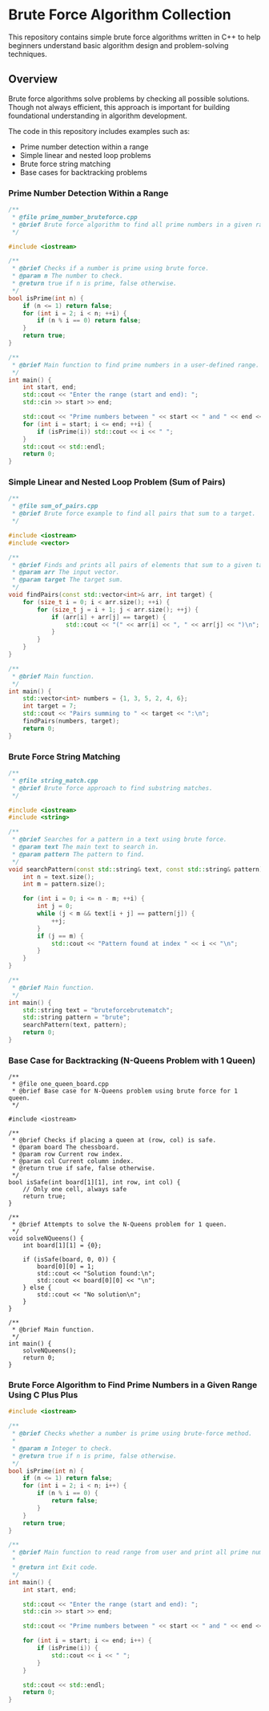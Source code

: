 # Brute Force Algorithm Collection

This repository contains simple brute force algorithms written in C++ to help beginners understand basic algorithm design and problem-solving techniques.

## Overview

Brute force algorithms solve problems by checking all possible solutions. Though not always efficient, this approach is important for building foundational understanding in algorithm development.

The code in this repository includes examples such as:
- Prime number detection within a range
- Simple linear and nested loop problems
- Brute force string matching
- Base cases for backtracking problems

### Prime Number Detection Within a Range
```cpp
/**
 * @file prime_number_bruteforce.cpp
 * @brief Brute force algorithm to find all prime numbers in a given range.
 */

#include <iostream>

/**
 * @brief Checks if a number is prime using brute force.
 * @param n The number to check.
 * @return true if n is prime, false otherwise.
 */
bool isPrime(int n) {
    if (n <= 1) return false;
    for (int i = 2; i < n; ++i) {
        if (n % i == 0) return false;
    }
    return true;
}

/**
 * @brief Main function to find prime numbers in a user-defined range.
 */
int main() {
    int start, end;
    std::cout << "Enter the range (start and end): ";
    std::cin >> start >> end;

    std::cout << "Prime numbers between " << start << " and " << end << " are: ";
    for (int i = start; i <= end; ++i) {
        if (isPrime(i)) std::cout << i << " ";
    }
    std::cout << std::endl;
    return 0;
}
```

### Simple Linear and Nested Loop Problem (Sum of Pairs)
```cpp
/**
 * @file sum_of_pairs.cpp
 * @brief Brute force example to find all pairs that sum to a target.
 */

#include <iostream>
#include <vector>

/**
 * @brief Finds and prints all pairs of elements that sum to a given target.
 * @param arr The input vector.
 * @param target The target sum.
 */
void findPairs(const std::vector<int>& arr, int target) {
    for (size_t i = 0; i < arr.size(); ++i) {
        for (size_t j = i + 1; j < arr.size(); ++j) {
            if (arr[i] + arr[j] == target) {
                std::cout << "(" << arr[i] << ", " << arr[j] << ")\n";
            }
        }
    }
}

/**
 * @brief Main function.
 */
int main() {
    std::vector<int> numbers = {1, 3, 5, 2, 4, 6};
    int target = 7;
    std::cout << "Pairs summing to " << target << ":\n";
    findPairs(numbers, target);
    return 0;
}

```

### Brute Force String Matching
```cpp
/**
 * @file string_match.cpp
 * @brief Brute force approach to find substring matches.
 */

#include <iostream>
#include <string>

/**
 * @brief Searches for a pattern in a text using brute force.
 * @param text The main text to search in.
 * @param pattern The pattern to find.
 */
void searchPattern(const std::string& text, const std::string& pattern) {
    int n = text.size();
    int m = pattern.size();

    for (int i = 0; i <= n - m; ++i) {
        int j = 0;
        while (j < m && text[i + j] == pattern[j]) {
            ++j;
        }
        if (j == m) {
            std::cout << "Pattern found at index " << i << "\n";
        }
    }
}

/**
 * @brief Main function.
 */
int main() {
    std::string text = "bruteforcebrutematch";
    std::string pattern = "brute";
    searchPattern(text, pattern);
    return 0;
}
```

### Base Case for Backtracking (N-Queens Problem with 1 Queen)

```
/**
 * @file one_queen_board.cpp
 * @brief Base case for N-Queens problem using brute force for 1 queen.
 */

#include <iostream>

/**
 * @brief Checks if placing a queen at (row, col) is safe.
 * @param board The chessboard.
 * @param row Current row index.
 * @param col Current column index.
 * @return true if safe, false otherwise.
 */
bool isSafe(int board[1][1], int row, int col) {
    // Only one cell, always safe
    return true;
}

/**
 * @brief Attempts to solve the N-Queens problem for 1 queen.
 */
void solveNQueens() {
    int board[1][1] = {0};

    if (isSafe(board, 0, 0)) {
        board[0][0] = 1;
        std::cout << "Solution found:\n";
        std::cout << board[0][0] << "\n";
    } else {
        std::cout << "No solution\n";
    }
}

/**
 * @brief Main function.
 */
int main() {
    solveNQueens();
    return 0;
}
```

### Brute Force Algorithm to Find Prime Numbers in a Given Range Using C Plus Plus

```cpp
#include <iostream>

/**
 * @brief Checks whether a number is prime using brute-force method.
 * 
 * @param n Integer to check.
 * @return true if n is prime, false otherwise.
 */
bool isPrime(int n) {
    if (n <= 1) return false;
    for (int i = 2; i < n; i++) {
        if (n % i == 0) {
            return false;
        }
    }
    return true;
}

/**
 * @brief Main function to read range from user and print all prime numbers in that range.
 * 
 * @return int Exit code.
 */
int main() {
    int start, end;

    std::cout << "Enter the range (start and end): ";
    std::cin >> start >> end;

    std::cout << "Prime numbers between " << start << " and " << end << " are: ";

    for (int i = start; i <= end; i++) {
        if (isPrime(i)) {
            std::cout << i << " ";
        }
    }

    std::cout << std::endl;
    return 0;
}
```






